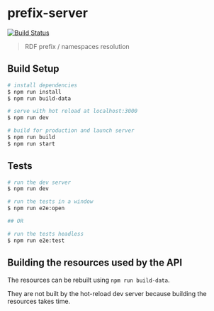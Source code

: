 # prefix-server
[![Build Status](https://travis-ci.org/zazuko/prefix-server.svg?branch=master)](https://travis-ci.org/zazuko/prefix-server) 

> RDF prefix / namespaces resolution

## Build Setup

```bash
# install dependencies
$ npm run install
$ npm run build-data

# serve with hot reload at localhost:3000
$ npm run dev

# build for production and launch server
$ npm run build
$ npm run start
```

## Tests

```bash
# run the dev server
$ npm run dev

# run the tests in a window
$ npm run e2e:open

## OR

# run the tests headless
$ npm run e2e:test
```

## Building the resources used by the API

The resources can be rebuilt using `npm run build-data`.

They are not built by the hot-reload dev server because building the resources
takes time.
